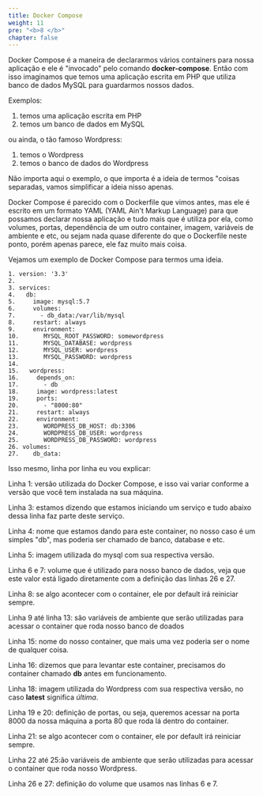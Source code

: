 ```yaml
---
title: Docker Compose
weight: 11
pre: "<b>8 </b>"
chapter: false
---
```


Docker Compose é a maneira de declararmos vários containers para nossa aplicação e ele é "invocado" pelo comando **docker-compose**. Então com isso imaginamos que temos uma aplicação escrita em PHP que utiliza banco de dados MySQL para guardarmos nossos dados.

Exemplos:

1. temos uma aplicação escrita em PHP
2. temos um banco de dados em MySQL

ou ainda, o tão famoso Wordpress:

1. temos o Wordpress
2. temos o banco de dados do Wordpress

Não importa aqui o exemplo, o que importa é a ideia de termos "coisas separadas, vamos simplificar a ideia nisso apenas.

Docker Compose é parecido com o Dockerfile que vimos antes, mas ele é escrito em um formato YAML (YAML Ain't Markup Language) para que possamos declarar nossa aplicação e tudo mais que é utiliza por ela, como volumes, portas, dependência de um outro container, imagem, variáveis de ambiente e etc, ou sejam nada quase diferente do que o Dockerfile neste ponto, porém apenas parece, ele faz muito mais coisa.

Vejamos um exemplo de Docker Compose para termos uma ideia.

```
1. version: '3.3'
2.
3. services:
4.   db:
5.     image: mysql:5.7
6.     volumes:
7.       - db_data:/var/lib/mysql
8.     restart: always
9.     environment:
10.       MYSQL_ROOT_PASSWORD: somewordpress
11.       MYSQL_DATABASE: wordpress
12.       MYSQL_USER: wordpress
13.       MYSQL_PASSWORD: wordpress
14.
15.   wordpress:
16.     depends_on:
17.       - db
18.     image: wordpress:latest
19.     ports:
20.       - "8000:80"
21.     restart: always
22.     environment:
23.       WORDPRESS_DB_HOST: db:3306
24.       WORDPRESS_DB_USER: wordpress
25.       WORDPRESS_DB_PASSWORD: wordpress
26. volumes:
27.    db_data:
```

Isso mesmo, linha por linha eu vou explicar:

Linha 1: versão utilizada do Docker Compose, e isso vai variar conforme a versão que você tem instalada na sua máquina.

Linha 3: estamos dizendo que estamos iniciando um serviço e tudo abaixo dessa linha faz parte deste serviço.

Linha 4: nome que estamos dando para este container, no nosso caso é um simples "db", mas poderia ser chamado de banco, database e etc.

Linha 5: imagem utilizada do mysql com sua respectiva versão.

Linha 6 e 7: volume que é utilizado para nosso banco de dados, veja que este valor está ligado diretamente com a definição das linhas 26 e 27.

Linha 8: se algo acontecer com o container, ele por default irá reiniciar sempre.

Linha 9 até linha 13: são variáveis de ambiente que serão utilizadas para acessar o container que roda nosso banco de doados

Linha 15: nome do nosso container, que mais uma vez poderia ser o nome de qualquer coisa.

Linha 16: dizemos que para levantar este container, precisamos do container chamado **db** antes em funcionamento.

Linha 18: imagem utilizada do Wordpress com sua respectiva versão, no caso **latest** significa *última*.

Linha 19 e 20: definição de portas, ou seja, queremos acessar na porta 8000 da nossa máquina a porta 80 que roda lá dentro do container.

Linha 21: se algo acontecer com o container, ele por default irá reiniciar sempre.

Linha 22 até 25:ão variáveis de ambiente que serão utilizadas para acessar o container que roda nosso Wordpress.

Linha 26 e 27: definição do volume que usamos nas linhas 6 e 7.
